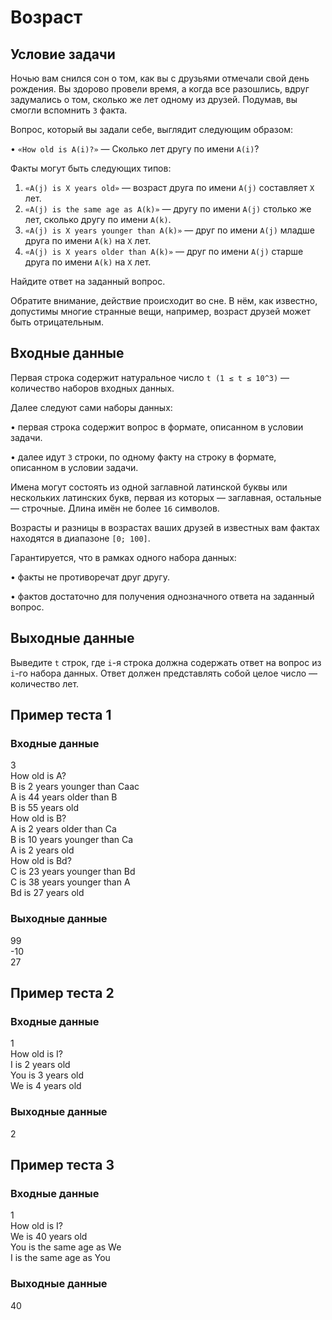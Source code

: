 # Возраст

## Условие задачи
Ночью вам снился сон о том, как вы с друзьями отмечали свой день рождения. Вы здорово провели время, а когда все разошлись, вдруг задумались о том, сколько же лет одному из друзей. Подумав, вы смогли вспомнить `3` факта.

Вопрос, который вы задали себе, выглядит следующим образом:

• `«How old is A(i)​?»` — Cколько лет другу по имени `A(i)​`?

Факты могут быть следующих типов:

1. `«A(j)​ is X years old»` — возраст друга по имени `A(j)`​ составляет `X` лет.
2. `«A(j​) is the same age as A(k​)»` — другу по имени `A(j)`​ столько же лет, сколько другу по имени `A(k)`​.
3. `«A(j​) is X years younger than A(k​)»` — друг по имени `A(j​)` младше друга по имени `A(k​)` на `X` лет.
4. `«A(j​) is X years older than A(k)​»` — друг по имени `A(j)` старше друга по имени `A(k)` на `X` лет.

Найдите ответ на заданный вопрос.

Обратите внимание, действие происходит во сне. В нём, как известно, допустимы многие странные вещи, например, возраст друзей может быть отрицательным.

## Входные данные
Первая строка содержит натуральное число `t (1 ≤ t ≤ 10^3)` — количество наборов входных данных.

Далее следуют сами наборы данных:

• первая строка содержит вопрос в формате, описанном в условии задачи.

• далее идут `3` строки, по одному факту на строку в формате, описанном в условии задачи.

Имена могут состоять из одной заглавной латинской буквы или нескольких латинских букв, первая из которых — заглавная, остальные — строчные. Длина имён не более `16` символов.

Возрасты и разницы в возрастах ваших друзей в известных вам фактах находятся в диапазоне `[0; 100]`.

Гарантируется, что в рамках одного набора данных:

• факты не противоречат друг другу.

• фактов достаточно для получения однозначного ответа на заданный вопрос.

## Выходные данные
Выведите `t` строк, где `i`-я строка должна содержать ответ на вопрос из `i`-го набора данных. Ответ должен представлять собой целое число — количество лет.

## Пример теста 1
### Входные данные
3\
How old is A?\
B is 2 years younger than Caac\
A is 44 years older than B\
B is 55 years old\
How old is B?\
A is 2 years older than Ca\
B is 10 years younger than Ca\
A is 2 years old\
How old is Bd?\
C is 23 years younger than Bd\
C is 38 years younger than A\
Bd is 27 years old
### Выходные данные
99\
-10\
27

## Пример теста 2
### Входные данные
1\
How old is I?\
I is 2 years old\
You is 3 years old\
We is 4 years old
### Выходные данные
2

## Пример теста 3
### Входные данные
1\
How old is I?\
We is 40 years old\
You is the same age as We\
I is the same age as You
### Выходные данные
40